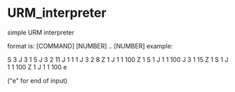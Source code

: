 # URM_interpreter
simple URM interpreter

format is:
[COMMAND] [NUMBER] .. [NUMBER]
example:

S 3
J 3 1 5
J 3 2 11
J 1 1 1
J 3 2 8
Z 1
J 1 1 100
Z 1
S 1
J 1 1 100
J 3 1 15
Z 1
S 1
J 1 1 100
Z 1
J 1 1 100
e

("e" for end of input)
